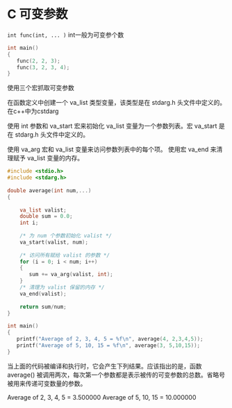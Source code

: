 # C 可变参数
`int func(int, ... )`   int一般为可变参个数

```cpp 
int main()
{
   func(2, 2, 3);
   func(3, 2, 3, 4);
}
```
使用三个宏抓取可变参数

在函数定义中创建一个 va_list 类型变量，该类型是在 stdarg.h 头文件中定义的。在c++中为cstdarg

使用 int 参数和 va_start 宏来初始化 va_list 变量为一个参数列表。宏 va_start 是在 stdarg.h 头文件中定义的。

使用 va_arg 宏和 va_list 变量来访问参数列表中的每个项。
使用宏 va_end 来清理赋予 va_list 变量的内存。


```cpp
#include <stdio.h>
#include <stdarg.h>
 
double average(int num,...)
{
 
    va_list valist;
    double sum = 0.0;
    int i;
 
    /* 为 num 个参数初始化 valist */
    va_start(valist, num);
 
    /* 访问所有赋给 valist 的参数 */
    for (i = 0; i < num; i++)
    {
       sum += va_arg(valist, int);
    }
    /* 清理为 valist 保留的内存 */
    va_end(valist);
 
    return sum/num;
}
 
int main()
{
   printf("Average of 2, 3, 4, 5 = %f\n", average(4, 2,3,4,5));
   printf("Average of 5, 10, 15 = %f\n", average(3, 5,10,15));
}
```
当上面的代码被编译和执行时，它会产生下列结果。应该指出的是，函数 average() 被调用两次，每次第一个参数都是表示被传的可变参数的总数。省略号被用来传递可变数量的参数。

Average of 2, 3, 4, 5 = 3.500000
Average of 5, 10, 15 = 10.000000